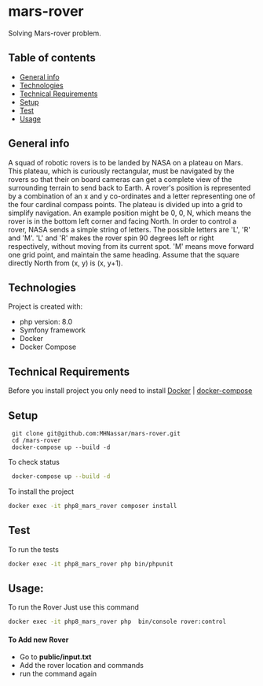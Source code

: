 # mars-rover
Solving Mars-rover problem. 

## Table of contents
* [General info](#general-info)
* [Technologies](#technologies)
* [Technical Requirements](#technical_requirements)
* [Setup](#setup)
* [Test](#test)
* [Usage](#usage)


## General info
A squad of robotic rovers is to be landed by NASA on a plateau on Mars.
This plateau, which is curiously rectangular, must be navigated by the rovers so that their on
board cameras can get a complete view of the surrounding terrain to send back to Earth.
A rover's position is represented by a combination of an x and y co-ordinates and a letter
representing one of the four cardinal compass points. The plateau is divided up into a grid to
simplify navigation. An example position might be 0, 0, N, which means the rover is in the
bottom left corner and facing North.
In order to control a rover, NASA sends a simple string of letters. The possible letters are 'L', 'R'
and 'M'. 'L' and 'R' makes the rover spin 90 degrees left or right respectively, without moving
from its current spot.
'M' means move forward one grid point, and maintain the same heading.
Assume that the square directly North from (x, y) is (x, y+1).

## Technologies
Project is created with:
* php version: 8.0
* Symfony framework
* Docker 
* Docker Compose 

## Technical Requirements
Before you install project you only need to install
[Docker](https://docs.docker.com/get-docker/) | [docker-compose](https://docs.docker.com/compose/install/)

## Setup
```
 git clone git@github.com:MHNassar/mars-rover.git
 cd /mars-rover
 docker-compose up --build -d
```
To check status 
```bash
 docker-compose up --build -d
```
To install the project  

```bash
docker exec -it php8_mars_rover composer install
```
## Test 

To run the tests

```bash
docker exec -it php8_mars_rover php bin/phpunit
```

## Usage: 

To run the Rover Just use this command 
```bash
docker exec -it php8_mars_rover php  bin/console rover:control
```
#### To Add new Rover 
* Go to **public/input.txt**
* Add the rover location and commands 
* run the command again

